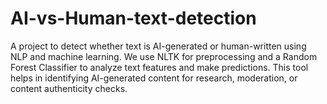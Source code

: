 # AI-vs-Human-text-detection
A project to detect whether text is AI-generated or human-written using NLP and machine learning. We use NLTK for preprocessing and a Random Forest Classifier to analyze text features and make predictions. This tool helps in identifying AI-generated content for research, moderation, or content authenticity checks.
